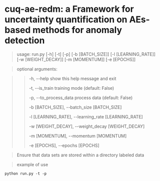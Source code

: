 # cuq-ae-redm: a Framework for uncertainty quantification on AEs-based methods for anomaly detection
> usage: run.py [-h] [-t] [-p] [-b [BATCH_SIZE]] [-l [LEARNING_RATE]] [-w [WEIGHT_DECAY]] [-m [MOMENTUM]] [-e [EPOCHS]]

> optional arguments:

>> -h, --help            show this help message and exit
>> 
>> -t, --is_train        training mode (default: False)
>> 
>>  -p, --to_process_data process data (default: False)
>> 
>>  -b [BATCH_SIZE], --batch_size [BATCH_SIZE]
>> 
>>  -l [LEARNING_RATE], --learning_rate [LEARNING_RATE]
>> 
>>  -w [WEIGHT_DECAY], --weight_decay [WEIGHT_DECAY]
>> 
>>  -m [MOMENTUM], --momentum [MOMENTUM]
>> 
>>  -e [EPOCHS], --epochs [EPOCHS]
>>

> Ensure that data sets are stored within a directory labeled data

> example of use
```
python run.py -t -p
```

